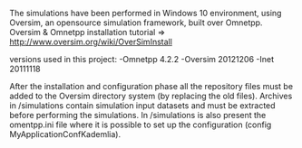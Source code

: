 The simulations have been performed in Windows 10 environment,
using Oversim, an opensource simulation framework, built over Omnetpp.
Oversim & Omnetpp installation tutorial => http://www.oversim.org/wiki/OverSimInstall 

versions used in this project:
-Omnetpp 4.2.2
-Oversim 20121206
-Inet 20111118

After the installation and configuration phase all the repository files must be added to
the Oversim directory system (by replacing the old files). 
Archives in /simulations contain simulation input datasets and must be extracted before
performing the simulations. In /simulations is also present the omentpp.ini file 
where it is possible to set up the configuration (config MyApplicationConfKademlia). 
